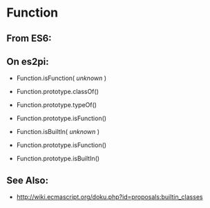 Function
========

From ES6:
---------

On es2pi:
---------

+ Function.isFunction( *unknown* )

+ Function.prototype.classOf()
+ Function.prototype.typeOf()
+ Function.prototype.isFunction()

+ Function.isBuiltIn( *unknown* )
+ Function.prototype.isFunction()
+ Function.prototype.isBuiltIn()

See Also:
---------

+ http://wiki.ecmascript.org/doku.php?id=proposals:builtin_classes
